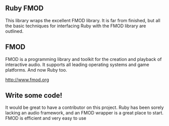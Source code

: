 Ruby FMOD
---------

This library wraps the excellent FMOD library.
It is far from finished, but all the basic techniques for interfacing Ruby with the FMOD library are outlined. 

FMOD
----

FMOD is a programming library and toolkit for the creation and playback of interactive audio. It supports all leading operating systems and game platforms. And now Ruby too.

http://www.fmod.org


Write some code!
----------------

It would be great to have a contributor on this project. Ruby has been sorely lacking an audio framework, and an FMOD wrapper is a great place to start. FMOD is efficient and very easy to use